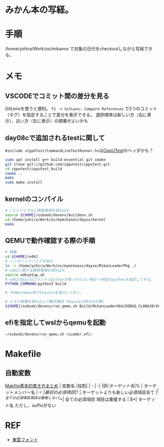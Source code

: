 # みかん本の写経。


# 手順

/home/yshira/Work/os/mikanos
で対象の日付をcheckoutしながら写経できる。

# メモ

## VSCODEでコミット間の差分を見る
GitLensを使うと便利。
`F1 -> GitLens: Compare References`
で2つのコミット（タグ）を指定することで差分を表示できる。
選択順序は新しい方（右に表示）、古い方（左に表示）の順番がよいかも

## day08cで追加されるtestに関して
`#include <CppUTest/CommandLineTestRunner.h>`は[CppUTest](git://github.com/cpputest/cpputest.git)のヘッダかも？
```bash
sudo apt install g++ build-essential git cmake
git clone git://github.com/cpputest/cpputest.git
cd cpputest/cpputest_build
cmake ..
make
sudo make install
```



## kernelのコンパイル
```bash
# cコンパイラなど開発環境を読み込む
source ${HOME}/osbook/devenv/buildenv.sh
cd /home/yshira/Work/os/mymikanos/dayxx/kernel
make
```

## QEMUで動作確認する際の手順
```bash
# 移動
cd ${HOME}/edk2
# シンボリックリンクを貼る
ln -s /home/yshira/Work/os/mymikanos/dayxx/MikanLoaderPkg ./
# edk2に関する開発環境を読み込む
source edksetup.sh
# edk2のbuildコマンドでpythonが見つからない場合->特定のpythonを指定してやる。
PYTHON_COMMAND=python3 build

# 予めWindows側でXlaunchを実行しておく。

# ビルド結果を読み込んで動作確認（dayxxaの時点の引数）
${HOME}/osbook/devenv/run_qemu.sh Build/MikanLoaderX64/DEBUG_CLANG38/X64/Loader.efi ${HOME}/Work/os/mymikanos/dayxx/kernel/kernel.elf
```

## efiを指定してwslからqemuを起動

```bash
~/osbook/devenv/run_qemu.sh <Loader.efi>
```
# Makefile

## 自動変数
[Makfile基本的書き方まとめ](https://kzky.hatenablog.com/entry/2014/12/21/Makfile%E5%9F%BA%E6%9C%AC%E7%9A%84%E6%9B%B8%E3%81%8D%E6%96%B9%E3%81%BE%E3%81%A8%E3%82%81) 
| 変数名 |役割|
| - | -|
|$@ |	ターゲット名
|$% |	ターゲットメンバー名
|$< |	最初の必須項目
|$? |	ターゲットよりも新しい必須項目全て
|$^ |	全ての必須項目 項目は重複しない
|$+| 	全ての必須項目 項目は重複する
| $*| 	ターゲット名 ただし、suffixがない


# REF
* [東雲フォント](http://openlab.ring.gr.jp/efont/shinonome/)
